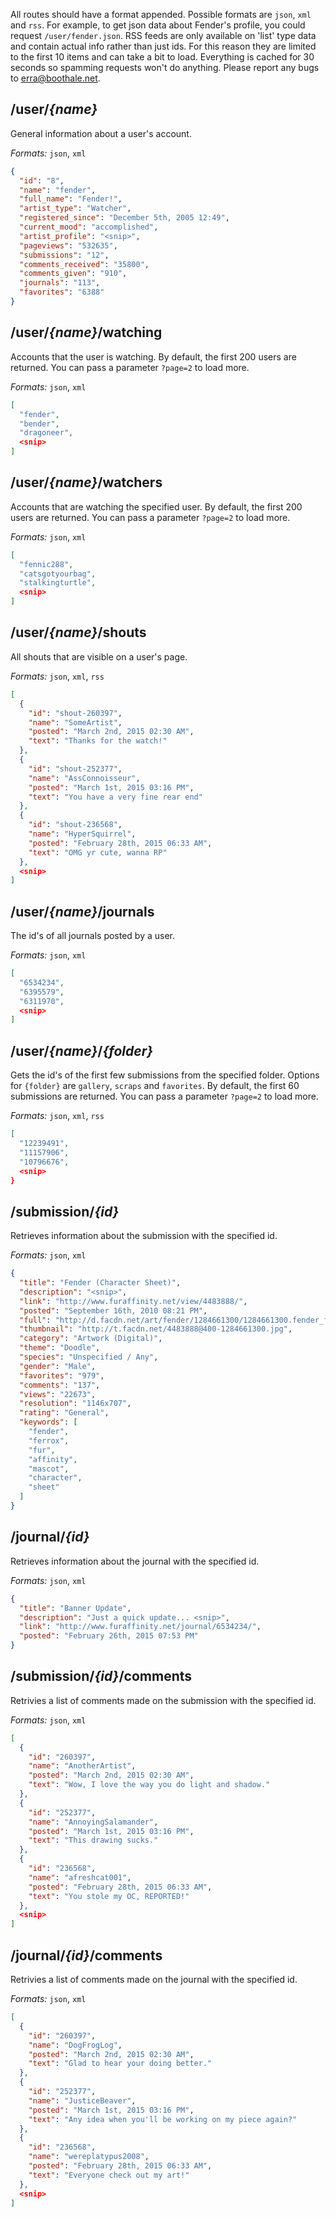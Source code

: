 All routes should have a format appended.  Possible formats are `json`, `xml` and `rss`.
For example, to get json data about Fender's profile, you could request `/user/fender.json`.
RSS feeds are only available on 'list' type data and contain actual info rather than just ids.
For this reason they are limited to the first 10 items and can take a bit to load.
Everything is cached for 30 seconds so spamming requests won't do anything.
Please report any bugs to [erra@boothale.net](mailto:erra@boothale.net).

## /user/*{name}*

General information about a user's account.

*Formats:* `json`, `xml`

~~~json
{
  "id": "8",
  "name": "fender",
  "full_name": "Fender!",
  "artist_type": "Watcher",
  "registered_since": "December 5th, 2005 12:49",
  "current_mood": "accomplished",
  "artist_profile": "<snip>",
  "pageviews": "532635",
  "submissions": "12",
  "comments_received": "35800",
  "comments_given": "910",
  "journals": "113",
  "favorites": "6388"
}
~~~

## /user/*{name}*/watching

Accounts that the user is watching.
By default, the first 200 users are returned.
You can pass a parameter `?page=2` to load more.

*Formats:* `json`, `xml`

~~~json
[
  "fender",
  "bender",
  "dragoneer",
  <snip>
]
~~~

## /user/*{name}*/watchers

Accounts that are watching the specified user.
By default, the first 200 users are returned.
You can pass a parameter `?page=2` to load more.

*Formats:* `json`, `xml`

~~~json
[
  "fennic288",
  "catsgotyourbag",
  "stalkingturtle",
  <snip>
]
~~~

## /user/*{name}*/shouts

All shouts that are visible on a user's page.

*Formats:* `json`, `xml`, `rss`

~~~json
[
  {
    "id": "shout-260397",
    "name": "SomeArtist",
    "posted": "March 2nd, 2015 02:30 AM",
    "text": "Thanks for the watch!"
  },
  {
    "id": "shout-252377",
    "name": "AssConnoisseur",
    "posted": "March 1st, 2015 03:16 PM",
    "text": "You have a very fine rear end"
  },
  {
    "id": "shout-236568",
    "name": "HyperSquirrel",
    "posted": "February 28th, 2015 06:33 AM",
    "text": "OMG yr cute, wanna RP"
  },
  <snip>
]
~~~

## /user/*{name}*/journals

The id's of all journals posted by a user.

*Formats:* `json`, `xml`

~~~json
[
  "6534234",
  "6395579",
  "6311970",
  <snip>
]
~~~

## /user/*{name}*/*{folder}*

Gets the id's of the first few submissions from the specified folder.
Options for `{folder}` are `gallery`, `scraps` and `favorites`.
By default, the first 60 submissions are returned.
You can pass a parameter `?page=2` to load more.

*Formats:* `json`, `xml`, `rss`

~~~json
[
  "12239491",
  "11157906",
  "10796676",
  <snip>
}
~~~

## /submission/*{id}*

Retrieves information about the submission with the specified id.

*Formats:* `json`, `xml`

~~~json
{
  "title": "Fender (Character Sheet)",
  "description": "<snip>",
  "link": "http://www.furaffinity.net/view/4483888/",
  "posted": "September 16th, 2010 08:21 PM",
  "full": "http://d.facdn.net/art/fender/1284661300/1284661300.fender_fender.png",
  "thumbnail": "http://t.facdn.net/4483888@400-1284661300.jpg",
  "category": "Artwork (Digital)",
  "theme": "Doodle",
  "species": "Unspecified / Any",
  "gender": "Male",
  "favorites": "979",
  "comments": "137",
  "views": "22673",
  "resolution": "1146x707",
  "rating": "General",
  "keywords": [
    "fender",
    "ferrox",
    "fur",
    "affinity",
    "mascot",
    "character",
    "sheet"
  ]
}
~~~

## /journal/*{id}*

Retrieves information about the journal with the specified id.

*Formats:* `json`, `xml`

~~~json
{
  "title": "Banner Update",
  "description": "Just a quick update... <snip>",
  "link": "http://www.furaffinity.net/journal/6534234/",
  "posted": "February 26th, 2015 07:53 PM"
}
~~~

## /submission/*{id}*/comments

Retrivies a list of comments made on the submission with the specified id.

*Formats:* `json`, `xml`

~~~json
[
  {
    "id": "260397",
    "name": "AnotherArtist",
    "posted": "March 2nd, 2015 02:30 AM",
    "text": "Wow, I love the way you do light and shadow."
  },
  {
    "id": "252377",
    "name": "AnnoyingSalamander",
    "posted": "March 1st, 2015 03:16 PM",
    "text": "This drawing sucks."
  },
  {
    "id": "236568",
    "name": "afreshcat001",
    "posted": "February 28th, 2015 06:33 AM",
    "text": "You stole my OC, REPORTED!"
  },
  <snip>
]
~~~

## /journal/*{id}*/comments

Retrivies a list of comments made on the journal with the specified id.

*Formats:* `json`, `xml`

~~~json
[
  {
    "id": "260397",
    "name": "DogFrogLog",
    "posted": "March 2nd, 2015 02:30 AM",
    "text": "Glad to hear your doing better."
  },
  {
    "id": "252377",
    "name": "JusticeBeaver",
    "posted": "March 1st, 2015 03:16 PM",
    "text": "Any idea when you'll be working on my piece again?"
  },
  {
    "id": "236568",
    "name": "wereplatypus2008",
    "posted": "February 28th, 2015 06:33 AM",
    "text": "Everyone check out my art!"
  },
  <snip>
]
~~~
